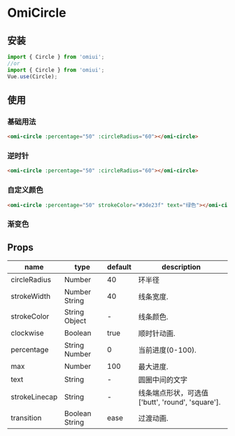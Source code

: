 # OmiCircle

## 安装

```js
import { Circle } from 'omiui';
//or
import { Circle } from 'omiui';
Vue.use(Circle);
```

## 使用

### 基础用法

```html
<omi-circle :percentage="50" :circleRadius="60"></omi-circle>
```

### 逆时针

```html
<omi-circle :percentage="50" :circleRadius="60"></omi-circle>
```

### 自定义颜色

```html
<omi-circle :percentage="50" strokeColor="#3de23f" text="绿色"></omi-circle>
```

### 渐变色

<omi-circle :percentage="50" :strokeColor="{'0%': '#4ae23d','100%': '#d8268c'}" text="渐变色"></omi-circle>

## Props

| name          | type           | default | description                                      |
| ------------- | -------------- | ------- | ------------------------------------------------ |
| circleRadius  | Number         | 40      | 环半径                                           |
| strokeWidth   | Number String  | 40      | 线条宽度.                                        |
| strokeColor   | String Object  | -       | 线条颜色.                                        |
| clockwise     | Boolean        | true    | 顺时针动画.                                      |
| percentage    | String Number  | 0       | 当前进度(0-100).                                 |
| max           | Number         | 100     | 最大进度.                                        |
| text          | String         | -       | 圆圈中间的文字                                   |
| strokeLinecap | String         | -       | 线条端点形状，可选值['butt', 'round', 'square']. |
| transition    | Boolean String | ease    | 过渡动画.                                        |
